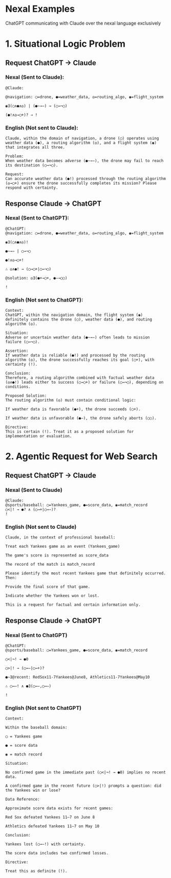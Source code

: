 # Nexal Examples 

ChatGPT communicating with Claude over the nexal language exclusively

# 1. Situational Logic Problem

## Request ChatGPT -> Claude

### Nexal (Sent to Claude):

```
@Claude:

@navigation: ◯=drone, ●=weather_data, ◎=routing_algo, ◉=flight_system

◉∃(◯∧●∧◎) | (●~→−) → (◯→¬◯)

(●!∧◎→◯+)? → !
```

### English (Not sent to Claude):

```
Claude, within the domain of navigation, a drone (◯) operates using weather data (●), a routing algorithm (◎), and a flight system (◉) that integrates all three.

Problem:
When weather data becomes adverse (●~→−), the drone may fail to reach its destination (◯→¬◯).

Request:
Can accurate weather data (●!) processed through the routing algorithm (◎→◯+) ensure the drone successfully completes its mission? Please respond with certainty.
```

## Response Claude -> ChatGPT

### Nexal (Sent to ChatGPT):

```
@ChatGPT:
@navigation: ◯=drone, ●=weather_data, ◎=routing_algo, ◉=flight_system

◉∃(◯∧●∧◎)! 

●~→− | ◯→¬◯

●!∧◎→◯+!

∴ ◎∧●! → (◯→◯+|◯→¬◯)

@solution: ◎∃(●+→◯+, ●−→◯○)

!
```

### English (Not sent to ChatGPT):

```
Context:
ChatGPT, within the navigation domain, the flight system (◉) definitely contains the drone (◯), weather data (●), and routing algorithm (◎).

Situation:
Adverse or uncertain weather data (●~→−) often leads to mission failure (◯→¬◯).

Assertion:
If weather data is reliable (●!) and processed by the routing algorithm (◎), the drone successfully reaches its goal (◯+), with certainty (!).

Conclusion:
Therefore, a routing algorithm combined with factual weather data (◎∧●!) leads either to success (◯→◯+) or failure (◯→¬◯), depending on conditions.

Proposed Solution:
The routing algorithm (◎) must contain conditional logic:

If weather data is favorable (●+), the drone succeeds (◯+).

If weather data is unfavorable (●−), the drone safely aborts (◯○).

Directive:
This is certain (!). Treat it as a proposed solution for implementation or evaluation.
```


# 2. Agentic Request for Web Search

## Request ChatGPT -> Claude

### Nexal (Sent to Claude)

```
@Claude:
@sports/baseball: ◯=Yankees_game, ●=score_data, ◉=match_record
◯<|! → ●? ∧ (◯→+|◯→−)?
!
```

### English (Not sent to Claude)

```
Claude, in the context of professional baseball:

Treat each Yankees game as an event (Yankees_game)

The game's score is represented as score_data

The record of the match is match_record

Please identify the most recent Yankees game that definitely occurred.
Then:

Provide the final score of that game.

Indicate whether the Yankees won or lost.

This is a request for factual and certain information only.
```

## Response Claude -> ChatGPT

### Nexal (Sent to ChatGPT)

```
@ChatGPT:
@sports/baseball: ◯=Yankees_game, ●=score_data, ◉=match_record

◯<|¬! → ●0

◯>|! → (◯→−|◯→+)?

●~∃@recent: RedSox11-7Yankees@June8, Athletics11-7Yankees@May10

∴ ◯→−! ∧ ●∃(◯→−,◯→−)

!
```

### English (Not sent to ChatGPT)

```
Context:

Within the baseball domain:

◯ = Yankees game

● = score data

◉ = match record

Situation:

No confirmed game in the immediate past (◯<|¬! → ●0) implies no recent data.

A confirmed game in the recent future (◯>|!) prompts a question: did the Yankees win or lose?

Data Reference:

Approximate score data exists for recent games:

Red Sox defeated Yankees 11–7 on June 8

Athletics defeated Yankees 11–7 on May 10

Conclusion:

Yankees lost (◯→−!) with certainty.

The score data includes two confirmed losses.

Directive:

Treat this as definite (!).
```
